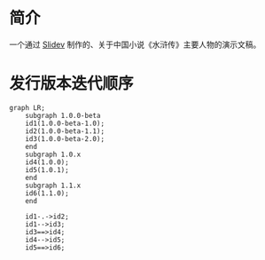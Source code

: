 # 简介

一个通过 [Slidev](https://cn.sli.dev) 制作的、关于中国小说《水浒传》主要人物的演示文稿。

# 发行版本迭代顺序

```mermaid
graph LR;
    subgraph 1.0.0-beta
    id1(1.0.0-beta-1.0);
    id2(1.0.0-beta-1.1);
    id3(1.0.0-beta-2.0);
    end
    subgraph 1.0.x
    id4(1.0.0);
    id5(1.0.1);
    end
    subgraph 1.1.x
    id6(1.1.0);
    end
    
    id1-.->id2;
    id1-->id3;
    id3==>id4;
    id4-->id5;
    id5==>id6;
```
